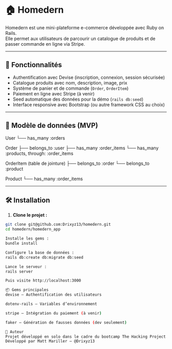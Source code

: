 # 🏠 Homedern

Homedern est une mini-plateforme e-commerce développée avec Ruby on Rails.  
Elle permet aux utilisateurs de parcourir un catalogue de produits et de passer commande en ligne via Stripe.

---

## 🚀 Fonctionnalités

- Authentification avec Devise (inscription, connexion, session sécurisée)
- Catalogue produits avec nom, description, image, prix
- Système de panier et de commande (`Order`, `OrderItem`)
- Paiement en ligne avec Stripe (à venir)
- Seed automatique des données pour la démo (`rails db:seed`)
- Interface responsive avec Bootstrap (ou autre framework CSS au choix)

---

## 🧱 Modèle de données (MVP)

User
└── has_many :orders

Order
├── belongs_to :user
├── has_many :order_items
└── has_many :products, through: :order_items

OrderItem (table de jointure)
├── belongs_to :order
└── belongs_to :product

Product
└── has_many :order_items



---

## 🛠️ Installation

1. **Clone le projet :**
```bash
git clone git@github.com:Drixyz13/homedern.git
cd homedern/homedern_app

Installe les gems :
bundle install

Configure la base de données :
rails db:create db:migrate db:seed

Lance le serveur :
rails server

Puis visite http://localhost:3000

📦 Gems principales
devise – Authentification des utilisateurs

dotenv-rails – Variables d’environnement

stripe – Intégration du paiement (à venir)

faker – Génération de fausses données (dev seulement)

👤 Auteur
Projet développé en solo dans le cadre du bootcamp The Hacking Project.
Développé par Matt Mariller – @Drixyz13
